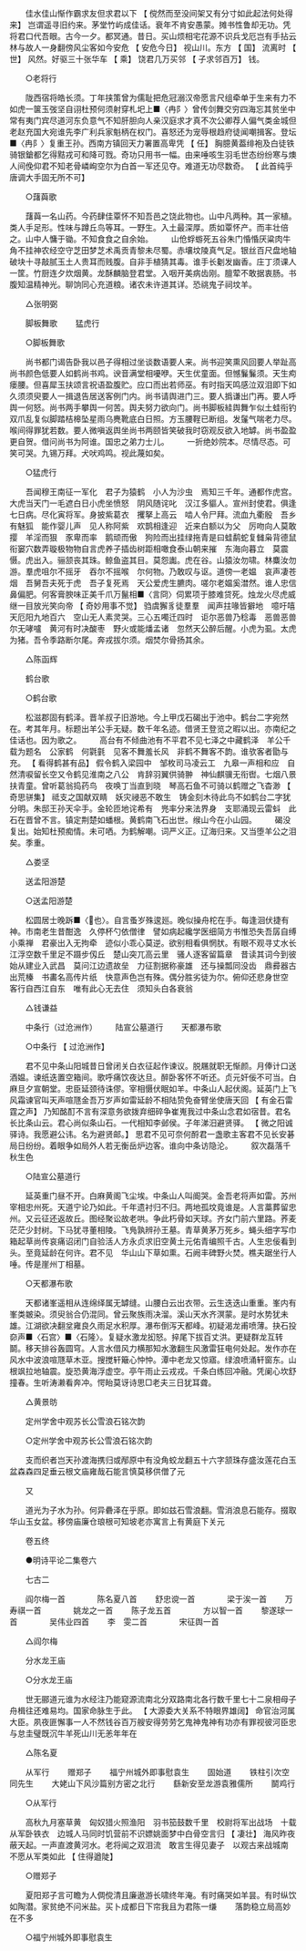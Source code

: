 <!-- { "loadSidebar": true } -->
　　佳水佳山惭作霸求友但求君以下 【 傥然而至没间架又有分寸如此起法何处得来】 岂谓遥寻旧约来。茅堂竹屿成佳话。衰年不肯安愚蒙。摊书性鲁却无功。凭将君口代吾眼。古今一夕。都冥通。昔日。买山烦相宅花源不识兵戈厄岂有手拈云林与故人一身翻傍风尘客如今安危 【 安危今日】 视山川。东方 【 国】 流离时 【 世】 风然。好驱三十张华车 【 乘】 饶君几万买邻 【 子求邻百万】 钱。

　　○老将行

　　陇西宿将皓长须。丁年挟策曾为儒耻把危冠溺汉帝愿言尺组牵单于生来有力不如虎一箧玉弢坚自诩杜预何须射穿札圯上■〈冉阝〉曾传剑舞交穷四海忘其贫坐中常有夷门宾尽道河东负意气不知肝胆向人亲汉庭求才真不次公卿荐人偏气类金城但老赵充国大宛谁先李广利兵家魁柄在权门。喜怒还为宠辱根趋府徒闻嘲揖客。登坛■〈冉阝〉复重王孙。西南方镇回天力署置高卑凭 【 任】 胸臆黄葢绯袍及白徒铁骑银鎗都乞得黠戎可和降可戮。奇功只用书一幅。由来唾咳生羽毛世态纷纷寒与燠人间俛仰君不知老骨嶙峋空尔为白首一军还见夺。难道无功尽数奇。 【 此首纯乎唐调大手固无所不可】

　　○藷藇歌

　　藷藇一名山药。今药肆佳覃怀不知吾邑之饶此物也。山中凡两种。其一家植。类人手足形。性味与蹲丘鸟等耳。一野生。入土最深厚。质如覃怀产。而丰壮倍之。山中人慵于锄。不知食食之自余始。
　　山伧蜉蝣死五谷朱门惛惛厌粱肉牛角不挂神农经空守芝田梦芝术禹贡青黎未尽蜀。赤壤坟陵真气足。银丝百尺盘地轴破块十寻敲腻玉土人贵耳而贱腹。自非手植猜其毒。谁手长劖发幽香。庄丁须课人一筐。竹厨连夕炊烟黄。龙酥麟脑登君堂。入咽开美病齿刚。膻荤不敢据衷肠。书腹知温精神光。聊饷同心充道粮。诸农未许道其详。恐祧鬼子祠坟羊。

　　△张明弼

　　脚板舞歌
　　猛虎行

　　○脚板舞歌

　　尚书都门谒告卧我以邑子得相过坐谈数语要人来。尚书迎笑熏风回要人举趾高尚书颜色低要人如鹤尚书鸡。谀音满堂相嚘咿。天生优童面。但憾鬑鬑须。天生痀瘘腰。但喜犀玉扶颂言祝语盈腹贮。应口而出若师巫。有时指天鸣感泣双泪即下如久须须臾要人一揖退告居送客例门内。尚书请舆进门三。要人撝谦出门再。要人呼舆一何怒。尚书两手攀舆一何苦。舆夫努力欲向门。尚书脚板絓舆舞乍似土蛙衔钓双爪乱复似脚踏桔槔坠星雨乌麂靴底白日照。方玉腰鞓已断组。发鬔气喘老力尽。喉间得罪犹若数。要人微嗔返舆坐尚书两颐皆笑破我时窃观反欲入地罅。尚书盈盈更自贺。借问尚书为阿谁。国忠之弟力士儿。
　　一折绝妙院本。尽情尽态。可笑可哭。九锡万拜。犬吠鸡鸣。视此蔑如矣。

　　○猛虎行

　　吾闻穆王南征一军化　君子为猿鹤　小人为沙虫　焉知三千年。通都作虎宫。大虎当天门一毛遮白日小虎坐愤怒　阴风随诧叱　汉江多貙人。宣州封使君。俱逢七日病。尽化寅将军。身披紫葛衣　攫拏上高云　啮人令尸拜。流血九衢殷　吾乡有魅狐　能作婴儿声　见人称阿紫　欢鹊相逢迎　近来白额以为父　厉吻向人莫敢撄　羊淫而狠　豕卑而率　鹅顽而傲　狗险而出挂绿拖青是曰蛙鹬蛇复雠枭背德鼠衔窭穴数弄璇极物物自言虎养子插齿树距相噉食泰山朝来摧　东海向暮立　莫震慑。虎出入。骊颔丧其珠。鲸鱼盗其目。莫怨讟。虎在谷。山猿汝勿啸。林麋汝勿游。羣虎咀尔不摇牙　吞尔不摇喉　尔何物。乃敢叹与讴。道傍一老媪　哀声凄苍烟　吾舅吾夫死于虎　吾子复死焉　天公爱虎生臕肉。嗟尔老媪奚澘然。谁人忠信鼻偏肥。何客膏腴味正美千爪万鬣相■〈言冏〉伺累项于膝难贷死。烛龙火尽虎威继一目放光笑向帝 【 奇妙用事不觉】 驺虞獬豸徒羣羣　闻声拄喙皆擗地　噫吁嘻　天厄阳九地百六　空山无人素灵哭。三心五噣迁四时　讵尔恶兽乃稔毒　恶兽恶兽　尔无哮嚧　黄河有时决酸枣　野火或能燔孟诸　忽然天公醉后醒。小虎为虱。太虎为猪。吾令季路断尔尾。奔戎拔尔须。烟焚尔骨扬其余。

　　△陈函辉

　　鹤台歌

　　○鹤台歌

　　松滋郡固有鹤泽。晋羊叔子旧游地。今上甲戊石碣出于池中。鹤台二字宛然在。考其年月。标题出羊公手无疑。数千年名迹。借贤王登览之暇以出。亦南纪之佳话也。因为歌之。
　　高台有不倾曲池有不平君不见七泽之中藏鹤泽　羊公千载为题名　公家鹤　何氋氃　见客不舞羞长风　非鹤不舞客不韵。谁欤客者勖与充。 【 看得鹤甚有品】 假令鹤入梁园中　邹枚司马凌云工　九皋一声相和应　自然清唳留长空又令鹤见淮南之八公　肯辞羽翼供骑翀　神仙麒骥无衔辔。七烟八景扶青童。曾听葛翁捣药鸟　夜唤丁当直到晓　琴高石鱼不可骑以鹤赠之飞杳渺 【 奇思骈集】 祗支之国献双睛　妖灾祲恶不敢生　铸金刻木待此鸟不如鹤台二字犹分明。朱邸王孙天伞手。金轮匝地诧希有　兠率分来法界身　支耶涌现云雷蚪　此石在晋曾不言。镇定荆楚如蟠根。黄鹤南飞石出世。缑山今在小山园。
　　碣没复出。始知杜预痴情。未可哂。为鹤解嘲。词严义正。辽海归来。又当堕羊公之泪矣。季重。

　　△娄坚

　　送孟阳游楚

　　○送孟阳游楚

　　松圆居士晚跅■〈也〉。自言蚤岁殊逡廵。晚似操舟柁在手。每逢洄伏捷有神。市南老生昔酣逸　久停杯勺依僧律　譬如病起纔学医细简方书惟恐失吾孱自缚小乘禅　君豪出入无拘牵　迹似小乖心莫逆。欲别相看俱惘肰。有眼不观寻丈水长江浮空数千里足不蹑步仭丘　楚山突兀高云里　骚人逐客留篇章　昔读其词今到彼　始从建业入武昌　莫问江边遗故垒　力征割据称豪雄　还与操瓢同没齿　鼎彛器古出荒榛　书畵名高传片纸　快意声色岂有殊。偶分胜劣徒为尔。俯仰还悲身世空　客行自西江自东　唯有此心无去住　须知头白各衰翁　

　　△钱谦益

　　中条行（过沧洲作）
　　陆宣公墓道行
　　天都瀑布歌

　　○中条行 【 过沧洲作】

　　君不见中条山阳城昔日曾闭关白衣征起作谏议。脱屩就职无惭颜。月俸计口送酒媪。谏纸迭置空箱间。歌呼痛饮夜达旦。醉卧客怀不听还。贞元奸佞不可当。白麻旦夕宣朝堂。忠臣延颈待诛僇。宰相慑伏眠如羊。中条山人起伏阁。延英门上飞风霜谏官叫天声喧豗金吾万岁声如雷延龄不相陆贽免奋臂坐使唐天回 【 有金石雷霆之声】 乃知酩酊不言有深意务欲拨弃细碎争崔嵬我过中条山念君如宿昔。君名长比条山云。君心尚似条山石。一代相知李邺侯。子年涕汨避贤驿。 【 微之阳诚驿诗。我愿避公讳。名为避贤邮。】 思君不见可奈何酹君一盏歌主客君不见长安碁局日纷纷。着眼争如局外人若无衡岳炉边客。谁向中条访隐沦。
　　叙次磊落千秋生色

　　○陆宣公墓道行

　　延英重门昼不开。白麻黄阁飞尘埃。中条山人叫阍哭。金吾老将声如雷。苏州宰相忠州死。天道宁论乃如此。千年遗衬归不归。两地孤坟竟谁是。人言藁葬留忠州。又云征还返故丘。图经聚讼故老哄。争此朽骨如天球。齐女门前六里路。荞麦茫茫少封树。下马犹寻董相陵。飞鳬孰辨孙王墓。青草黄茅万死乡。蝇头细字写巾箱起草尚传哀痛诏闭门自验活人方永贞求旧空黄土元佑青编照千古。人生忠佞看到头。至竟延龄在何许。君不见　华山山下草如熏。石阙丰碑野火焚。樵夫踞坐行人唾。传是崖州丁相墓。

　　○天都瀑布歌

　　天都诸峯遥相从连绵绎属无罅缝。山腰白云出衣带。云生迭迭山重重。峯内有峯类皴染。须臾翁合仍混同。曾云聚族雨决溜。溪山天水齐溟蒙。是时水势犹未雄。江湖欲决翻坌雍良久雨足水积厚。瀑布倒泻天都峰。初疑渴龙甫喷薄。抉石投奅声■〈石宫〉■〈石隆〉。复疑水激龙抝怒。捽尾下拔百丈洪。更疑群龙互转鬬。移天排谷轰圆穹。人言水借风力横那知水激翻生风激雷狂电何处起。发作亦在风水中波浪喧豗草木亚。搜搅轩簸心忡忡。潭中老龙又惊寤。绿浪喷涌轩窗东。山根飒拉地轴震。旋恐黄海浮虚空。亭午雨止云戎戎。千条白练回冲融。凭阑心坎舒撞春。生听涛濑看奔冲。愕眙莫讶诗思□老夫三日犹耳聋。

　　△黄景昉

　　定州学舍中观苏长公雪浪石铭次韵

　　○定州学舍中观苏长公雪浪石铭次韵

　　支而织者岂天孙渡海携归或邴原中有没角蛟龙翻五十六字颔珠存盛汝莲花白玉盆森森四足垂云根文庙雍哉石能言慎莫移供僧了元

　　又

　　道光为子水为孙。何异礨泽在乎原。即如兹石雪浪翻。雪消浪息石能存。掇取华山玉女盆。移傍庙廉仓琅根可知坡老亦寓言上有黄庭下关元

　　卷五终

　　●明诗平论二集卷六

　　七古二

　　阎尔梅一首　　　　陈名夏八首
　　舒忠谠一首　　　　梁于涘一首
　　万寿祺一首　　　　姚龙之一首
　　陈子龙五首　　　　方以智一首
　　黎遂球一首　　　　吴伟业四首
　　李　雯二首　　　　宋征舆一首

　　△阎尔梅

　　分水龙王庙

　　○分水龙王庙

　　世无郦道元谁为水经注乃能窥源流南北分双路南北各行数千里七十二泉相母子舟楫往还难易均。国家命脉生于此。 【 大源委大关系不特眼界雄阔】 命官治河属大臣。夙夜匪懈事一人不然钱谷百万艘安得劳劳乞鬼神鬼神有功亦有罪视彼河臣忠与怠圭璧既沉牛羊死山川无恙年年在

　　△陈名夏

　　从军行
　　赠郑子
　　福宁州城外即事慰袁生
　　固始道
　　铁柱引次空同先生
　　大姥山下风沙篇别方密之北行
　　繇新安至龙游袁雅儒所
　　鬬鸡行

　　○从军行

　　高秋九月塞草黄　匈奴猎火照渔阳　羽书笳鼓数千里　校尉将军出战场　十载从军卧铁衣　边城人马同时饥营前不识嫖姚面梦中白骨空言归 【 凄壮】 海风昨夜蔽天起。一声直渡黄河水。老将闻之双泪流　敢言生得见妻子　以观古来战城南　不愿从军类如此 【 住得遒陡】

　　○赠郑子

　　夏阳郑子言可瞻为人倜傥清且廉遨游长啸终年淹。有时痛哭如羊昙。有时纵饮如陶潜。家贫绝不问米盐。买卜成都日下帘我且为君陈一缣
　　落韵稳立局高妙在不多

　　○福宁州城外即事慰袁生

